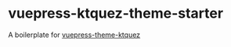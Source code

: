 # vuepress-ktquez-theme-starter
A boilerplate for [vuepress-theme-ktquez](https://github.com/ktquez/vuepress-theme-ktquez)

